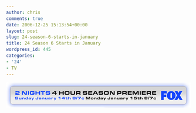 ```yaml
---
author: chris
comments: true
date: 2006-12-25 15:13:54+00:00
layout: post
slug: 24-season-6-starts-in-january
title: 24 Season 6 Starts in January
wordpress_id: 445
categories:
- '24'
- TV
---
```


![24Season6.jpg](/images/uploads/2006/12/24Season6.jpg)
